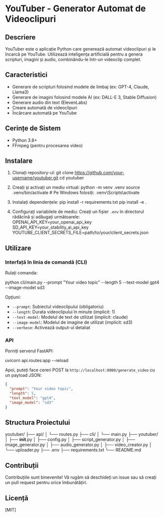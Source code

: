 # YouTuber - Generator Automat de Videoclipuri

## Descriere

YouTuber este o aplicație Python care generează automat videoclipuri și le încarcă pe YouTube. Utilizează inteligența artificială pentru a genera scripturi, imagini și audio, combinându-le într-un videoclip complet.

## Caracteristici

- Generare de scripturi folosind modele de limbaj (ex: GPT-4, Claude, Llama3)
- Generare de imagini folosind modele AI (ex: DALL-E 3, Stable Diffusion)
- Generare audio din text (ElevenLabs)
- Creare automată de videoclipuri
- Încărcare automată pe YouTube

## Cerințe de Sistem

- Python 3.8+
- FFmpeg (pentru procesarea video)

## Instalare

1. Clonați repository-ul:
git clone https://github.com/your-username/youtuber.git
cd youtuber

2. Creați și activați un mediu virtual:
python -m venv .venv
source .venv/bin/activate # Pe Windows folosiți: .venv\Scripts\activate

3. Instalați dependențele:
pip install -r requirements.txt
pip install -e .

4. Configurați variabilele de mediu:
Creați un fișier `.env` în directorul rădăcină și adăugați următoarele:
OPENAI_API_KEY=your_openai_api_key
SD_API_KEY=your_stability_ai_api_key
YOUTUBE_CLIENT_SECRETS_FILE=path/to/your/client_secrets.json

## Utilizare

### Interfață în linia de comandă (CLI)

Rulați comanda:

python cli/main.py --prompt "Your video topic" --length 5 --text-model gpt4 --image-model sd3


Opțiuni:
- `--prompt`: Subiectul videoclipului (obligatoriu)
- `--length`: Durata videoclipului în minute (implicit: 1)
- `--text-model`: Modelul de text de utilizat (implicit: claude)
- `--image-model`: Modelul de imagine de utilizat (implicit: sd3)
- `--verbose`: Activează output-ul detaliat

### API

Porniți serverul FastAPI:

uvicorn api.routes:app --reload

Apoi, puteți face cereri POST la `http://localhost:8000/generate_video` cu un payload JSON:

```json
{
  "prompt": "Your video topic",
  "length": 5,
  "text_model": "gpt4",
  "image_model": "sd3"
}
```

## Structura Proiectului

youtuber/
├── api/
│   └── routes.py
├── cli/
│   └── main.py
├── youtuber/
│   ├── __init__.py
│   ├── config.py
│   ├── script_generator.py
│   ├── image_generator.py
│   ├── audio_generator.py
│   ├── video_creator.py
│   └── uploader.py
├── .env
├── requirements.txt
└── README.md


## Contribuții
Contribuțiile sunt binevenite! Vă rugăm să deschideți un issue sau să creați un pull request pentru orice îmbunătățiri.

## Licență
[MIT]
